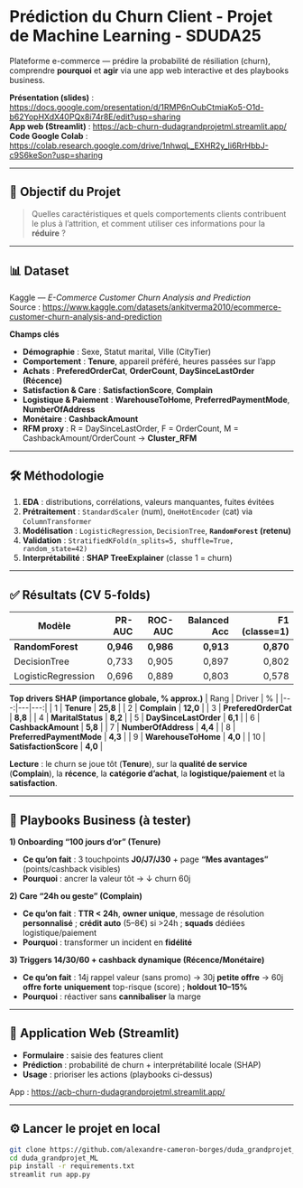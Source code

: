# Prédiction du Churn Client - Projet de Machine Learning - SDUDA25
Plateforme e-commerce — prédire la probabilité de résiliation (churn), comprendre **pourquoi** et **agir** via une app web interactive et des playbooks business.

**Présentation (slides)** : https://docs.google.com/presentation/d/1RMP6nOubCtmiaKo5-O1d-b62YopHXdX40PQx8i74r8E/edit?usp=sharing  
**App web (Streamlit)** : https://acb-churn-dudagrandprojetml.streamlit.app/
**Code Google Colab** : https://colab.research.google.com/drive/1nhwqL_EXHR2y_li6RrHbbJ-c9S6keSon?usp=sharing

---

## 🎯 Objectif du Projet
> Quelles caractéristiques et quels comportements clients contribuent le plus à l’attrition, et comment utiliser ces informations pour la **réduire** ?

---

## 📊 Dataset
Kaggle — *E-Commerce Customer Churn Analysis and Prediction*  
Source : https://www.kaggle.com/datasets/ankitverma2010/ecommerce-customer-churn-analysis-and-prediction

**Champs clés**
- **Démographie** : Sexe, Statut marital, Ville (CityTier)
- **Comportement** : **Tenure**, appareil préféré, heures passées sur l’app
- **Achats** : **PreferedOrderCat**, **OrderCount**, **DaySinceLastOrder (Récence)**
- **Satisfaction & Care** : **SatisfactionScore**, **Complain**
- **Logistique & Paiement** : **WarehouseToHome**, **PreferredPaymentMode**, **NumberOfAddress**
- **Monétaire** : **CashbackAmount**
- **RFM proxy** : R = DaySinceLastOrder, F = OrderCount, M = CashbackAmount/OrderCount → **Cluster_RFM**

---

## 🛠️ Méthodologie
1. **EDA** : distributions, corrélations, valeurs manquantes, fuites évitées  
2. **Prétraitement** : `StandardScaler` (num), `OneHotEncoder` (cat) via `ColumnTransformer`  
3. **Modélisation** : `LogisticRegression`, `DecisionTree`, **`RandomForest` (retenu)**  
4. **Validation** : `StratifiedKFold(n_splits=5, shuffle=True, random_state=42)`  
5. **Interprétabilité** : **SHAP TreeExplainer** (classe 1 = churn)

---

## ✅ Résultats (CV 5-folds)
| Modèle | PR-AUC | ROC-AUC | Balanced Acc | F1 (classe=1) |
|---|---:|---:|---:|---:|
| **RandomForest** | **0,946** | **0,986** | **0,913** | **0,870** |
| DecisionTree | 0,733 | 0,905 | 0,897 | 0,802 |
| LogisticRegression | 0,696 | 0,889 | 0,803 | 0,578 |

**Top drivers SHAP (importance globale, % approx.)**
| Rang | Driver | % |
|---:|---|---:|
| 1 | **Tenure** | **25,8** |
| 2 | **Complain** | **12,0** |
| 3 | **PreferedOrderCat** | **8,8** |
| 4 | **MaritalStatus** | **8,2** |
| 5 | **DaySinceLastOrder** | **6,1** |
| 6 | **CashbackAmount** | **5,8** |
| 7 | **NumberOfAddress** | **4,4** |
| 8 | **PreferredPaymentMode** | **4,3** |
| 9 | **WarehouseToHome** | **4,0** |
| 10 | **SatisfactionScore** | **4,0** |

**Lecture** : le churn se joue tôt (**Tenure**), sur la **qualité de service** (**Complain**), la **récence**, la **catégorie d’achat**, la **logistique/paiement** et la **satisfaction**.

---

## 🧭 Playbooks Business (à tester)
**1) Onboarding “100 jours d’or” (Tenure)**  
- **Ce qu’on fait** : 3 touchpoints **J0/J7/J30** + page **“Mes avantages”** (points/cashback visibles)  
- **Pourquoi** : ancrer la valeur tôt → ↓ churn 60j  

**2) Care “24h ou geste” (Complain)**  
- **Ce qu’on fait** : **TTR < 24h**, **owner unique**, message de résolution **personnalisé** ; **crédit auto** (5–8€) si >24h ; **squads** dédiées logistique/paiement  
- **Pourquoi** : transformer un incident en **fidélité**  

**3) Triggers 14/30/60 + cashback dynamique (Récence/Monétaire)**  
- **Ce qu’on fait** : 14j rappel valeur (sans promo) → 30j **petite offre** → 60j **offre forte** **uniquement** top-risque (score) ; **holdout 10–15%**  
- **Pourquoi** : réactiver sans **cannibaliser** la marge  


---

## 🚀 Application Web (Streamlit)
- **Formulaire** : saisie des features client  
- **Prédiction** : probabilité de churn + interprétabilité locale (SHAP)  
- **Usage** : prioriser les actions (playbooks ci-dessus)

App : https://acb-churn-dudagrandprojetml.streamlit.app/

---

## ⚙️ Lancer le projet en local
```bash
git clone https://github.com/alexandre-cameron-borges/duda_grandprojet_ML.git
cd duda_grandprojet_ML
pip install -r requirements.txt
streamlit run app.py
